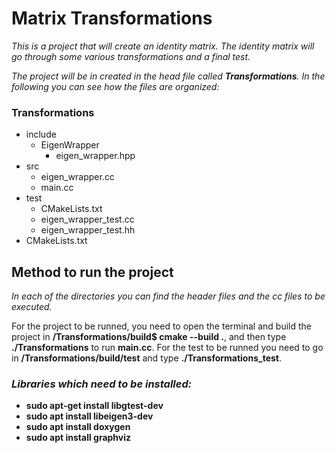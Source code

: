 # Matrix Transformations

_This is a project that will create an identity matrix. The identity matrix will go through some various transformations and a final test._

*The project will be in created in the head file called **Transformations**. In the following you can see how the files are organized:*

### Transformations

* include
  * EigenWrapper
    * eigen_wrapper.hpp
* src
  * eigen_wrapper.cc
  * main.cc
* test
  * CMakeLists.txt
  * eigen_wrapper_test.cc
  * eigen_wrapper_test.hh
* CMakeLists.txt

## Method to run the project

*In each of the directories you can find the header files and the cc files to be executed.* 

For the project to be runned, you need to open the terminal and build the project in **/Transformations/build$ cmake --build .**, and then type **./Transformations** to run **main.cc**. For the test to be runned you need to go in __/Transformations/build/test__ and type **./Transformations_test**.

### *Libraries which need to be installed:*

* **sudo apt-get install libgtest-dev**
* **sudo apt install libeigen3-dev**
* **sudo apt install doxygen**
* **sudo apt install graphviz**
